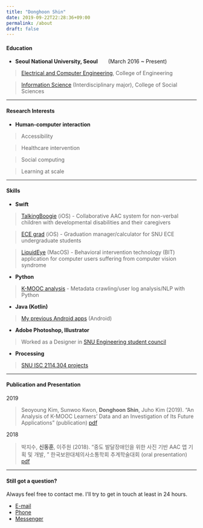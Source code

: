 ```yaml
---
title: "Donghoon Shin"
date: 2019-09-22T22:28:36+09:00
permalink: /about
draft: false
---
```



#### Education
- **Seoul National University, Seoul**&nbsp;&nbsp;&nbsp;&nbsp;&nbsp;&nbsp;&nbsp;(March 2016 ~ Present)

> [Electrical and Computer Engineering](http://ee.snu.ac.kr/en), College of Engineering

> [Information Science](http://isc.snu.ac.kr/) (Interdisciplinary major), College of Social Sciences

- - -
  
#### Research Interests

- **Human-computer interaction**

> Accessibility

> Healthcare intervention

> Social computing

> Learning at scale

- - -
  
#### Skills

- **Swift**

> [TalkingBoogie](https://apps.apple.com/us/app/talkingbooghi/id1435744898) (iOS) - Collaborative AAC system for non-verbal children with developmental disabilities and their caregivers

> [ECE grad](https://apps.apple.com/us/app/ece-grad/id1450808330) (iOS) - Graduation manager/calculator for SNU ECE undergraduate students

> [LiquidEye](https://apps.apple.com/us/app/ece-grad/id1450808330) (MacOS) - Behavioral intervention technology (BIT) application for computer users suffering from computer vision syndrome

- **Python**

> [K-MOOC analysis](https://nile.go.kr) - Metadata crawling/user log analysis/NLP with Python

- **Java (Kotlin)**

> [My previous Android apps](https://play.google.com) (Android)

- **Adobe Photoshop, Illustrator**

> Worked as a Designer in [SNU Engineering student council](https://www.facebook.com/snuengsc)

- **Processing**

> [SNU ISC 2114.304 projects](https://github.com/ssshyhy?tab=repositories)

- - -

#### Publication and Presentation

2019

> Seoyoung Kim, Sunwoo Kwon, **Donghoon Shin**, Juho Kim (2019). “An Analysis of K-MOOC Learners’ Data and an Investigation of Its Future Applications” (publication) [pdf](assets/pdf/kmooc.pdf)

2018

> 박지수, **신동훈**, 이주원 (2018). “중도 발달장애인을 위한 사진 기반 AAC 앱 기획 및 개발, ” 한국보완대체의사소통학회 추계학술대회 (oral presentation) [pdf](assets/pdf/talkingbooghi_keynote.pdf)

- - -

#### Still got a question?

Always feel free to contact me. I'll try to get in touch at least in 24 hours.

<ul class="actions fit small">
	<li><a href="mailto:ssshyhy@snu.ac.kr" class="button fit small">E-mail</a></li>
	<li><a href="tel:+82-10-8216-5201" class="button fit small">Phone</a></li>
	<li><a href="https://m.me/aoutshin" class="button fit small">Messenger</a></li>
</ul>